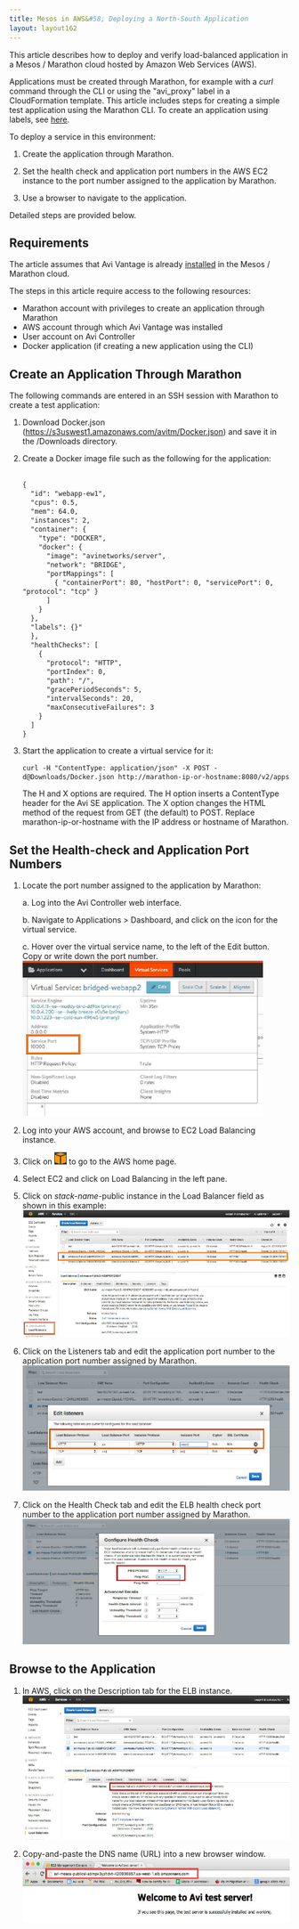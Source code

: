 ```yaml
---
title: Mesos in AWS&#58; Deploying a North-South Application
layout: layout162
---
```

This article describes how to deploy and verify load-balanced application in a Mesos / Marathon cloud hosted by Amazon Web Services (AWS).

Applications must be created through Marathon, for example with a *curl* command through the CLI or using the "avi_proxy" label in a CloudFormation template. This article includes steps for creating a simple test application using the Marathon CLI. To create an application using labels, see <a href="/docs/16.2/creating-applications-in-mesos-with-marathon-labels/">here</a>.

To deploy a service in this environment:
<ol> 
 <li> <p>Create the application through Marathon.</p> </li> 
 <li> <p>Set the health check and application port numbers in the AWS EC2 instance to the port number assigned to the application by Marathon.</p> </li> 
 <li> <p>Use a browser to navigate to the application.</p> </li> 
</ol> 

Detailed steps are provided below.

## Requirements

The article assumes that Avi Vantage is already <a href="/docs/16.2/installation-guides/installing-mesos-aws-using-the-vantage-cloudformation-template/">installed</a> in the Mesos / Marathon cloud.

The steps in this article require access to the following resources:

* Marathon account with privileges to create an application through Marathon 
* AWS account through which Avi Vantage was installed 
* User account on Avi Controller 
* Docker application (if creating a new application using the CLI)  

## Create an Application Through Marathon

The following commands are entered in an SSH session with Marathon to create a test application:
<ol> 
 <li> <p>Download Docker.json (<a href="https://s3uswest1.amazonaws.com/avitm/Docker.json">https://s3uswest1.amazonaws.com/avitm/Docker.json</a>) and save it in the /Downloads directory.</p> </li> 
 <li> <p>Create a Docker image file such as the following for the application:</p> <pre crayon="false" class="command-line language-bash" data-user="aviuser" data-host="avihost" data-output="1-100" white-space="pre"><code>
{
  "id": "webapp-ew1",
  "cpus": 0.5,
  "mem": 64.0,
  "instances": 2,
  "container": {
    "type": "DOCKER",
    "docker": {
      "image": "avinetworks/server",
      "network": "BRIDGE",
      "portMappings": [
        { "containerPort": 80, "hostPort": 0, "servicePort": 0, "protocol": "tcp" }
      ]
    }
  },
  "labels": {}"
  },
  "healthChecks": [
    {
      "protocol": "HTTP",
      "portIndex": 0,
      "path": "/",
      "gracePeriodSeconds": 5,
      "intervalSeconds": 20,
      "maxConsecutiveFailures": 3
    }
  ]
}
</code></pre> </li> 
 <li> Start the application to create a virtual service for it: <pre crayon="false" class="command-line language-bash" data-user="aviuser" data-host="avihost"><code>curl -H "Content­Type: application/json" -X POST -d@Downloads/Docker.json http://marathon-ip-or-hostname:8080/v2/apps</code></pre> <p> The H and X options are required. The H option inserts a Content­Type header for the Avi SE application. The X option changes the HTML method of the request from GET (the default) to POST. Replace marathon-ip-or-hostname with the IP address or hostname of Marathon. </p></li> 
</ol> 

## Set the Health-check and Application Port Numbers

<ol> 
 <li> <p>Locate the port number assigned to the application by Marathon:</p> <p>a. Log into the Avi Controller web interface.</p> <p>b. Navigate to Applications &gt; Dashboard, and click on the icon for the virtual service.</p> <p>c. Hover over the virtual service name, to the left of the Edit button. Copy or write down the port number. <a href="img/aws-mesos-vscreate0.jpg"><img src="img/aws-mesos-vscreate0.jpg" alt="aws-mesos-vscreate0" width="432" height="279" class="alignnone size-full wp-image-4613"></a></p> </li> 
 <li> <p>Log into your AWS account, and browse to EC2 Load Balancing instance.</p> </li> 
 <li> <p>Click on <span style="display:inline-block"><img src="img/aws-home-icon.jpg" alt="edit-icon" width="22" height="22" class="alignnone size-full wp-image-3558"></span> to go to the AWS home page.</p> </li> 
 <li> <p>Select EC2 and click on Load Balancing in the left pane.</p> </li> 
 <li> <p>Click on <em>stack-name</em>-public instance in the Load Balancer field as shown in this example: <a href="img/aws-mesos-vscreate.jpg"><img src="img/aws-mesos-vscreate.jpg" alt="aws-mesos-vscreate" width="528" height="228" class="alignnone size-full wp-image-4614"></a></p> </li> 
 <li> <p>Click on the Listeners tab and edit the application port number to the application port number assigned by Marathon. <a href="img/aws-mesos-vscreate2.jpg"><img src="img/aws-mesos-vscreate2.jpg" alt="aws-mesos-vscreate2" width="528" height="225" class="alignnone size-full wp-image-4616"></a></p> </li> 
 <li> <p>Click on the Health Check tab and edit the ELB health check port number to the application port number assigned by Marathon. <a href="img/aws-mesos-vscreate3.jpg"><img src="img/aws-mesos-vscreate3.jpg" alt="aws-mesos-vscreate3" width="528" height="225" class="alignnone size-full wp-image-4615"></a></p> </li> 
</ol> 

## Browse to the Application

<ol> 
 <li> <p>In AWS, click on the Description tab for the ELB instance. <a href="img/aws-mesos-vscreate4.jpg"><img src="img/aws-mesos-vscreate4.jpg" alt="aws-mesos-vscreate4" width="528" height="259" class="alignnone size-full wp-image-4617"></a></p> </li> 
 <li> <p>Copy-and-paste the DNS name (URL) into a new browser window. <a href="img/aws-mesos-vscreate5.jpg"><img src="img/aws-mesos-vscreate5.jpg" alt="aws-mesos-vscreate5" width="528" height="114" class="alignnone size-full wp-image-4618"></a></p> </li> 
</ol> 